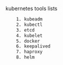 kubernetes tools lists

```sh
	1. kubeadm
	2. kubectl
	3. etcd
	4. kubelet
	5. docker
	6. keepalived
	7. haproxy
	8. helm
```

